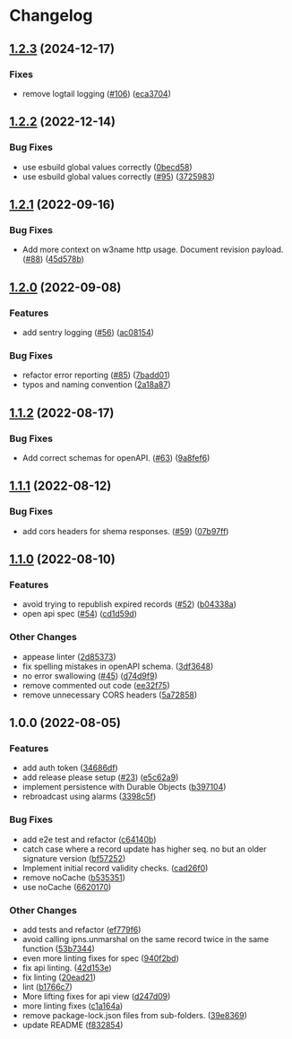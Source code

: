 # Changelog

## [1.2.3](https://github.com/storacha/w3name/compare/api-v1.2.2...api-v1.2.3) (2024-12-17)


### Fixes

* remove logtail logging ([#106](https://github.com/storacha/w3name/issues/106)) ([eca3704](https://github.com/storacha/w3name/commit/eca37042156673fca43757bb96cb006d343ef4b2))

## [1.2.2](https://github.com/web3-storage/w3name/compare/api-v1.2.1...api-v1.2.2) (2022-12-14)


### Bug Fixes

* use esbuild global values correctly ([0becd58](https://github.com/web3-storage/w3name/commit/0becd5804e0efe0f5cdab4935618be009f55be67))
* use esbuild global values correctly ([#95](https://github.com/web3-storage/w3name/issues/95)) ([3725983](https://github.com/web3-storage/w3name/commit/37259833d5b9e9f06495934eaf553a09e7c4bdbc))

## [1.2.1](https://github.com/web3-storage/w3name/compare/api-v1.2.0...api-v1.2.1) (2022-09-16)


### Bug Fixes

* Add more context on w3name http usage. Document revision payload. ([#88](https://github.com/web3-storage/w3name/issues/88)) ([45d578b](https://github.com/web3-storage/w3name/commit/45d578bb8d7e2c577adffa975fce326e144ea118))

## [1.2.0](https://github.com/web3-storage/w3name/compare/api-v1.1.2...api-v1.2.0) (2022-09-08)


### Features

* add sentry logging ([#56](https://github.com/web3-storage/w3name/issues/56)) ([ac08154](https://github.com/web3-storage/w3name/commit/ac08154805bcc19e8ee4de0ec7e8e3e0af8db382))


### Bug Fixes

* refactor error reporting ([#85](https://github.com/web3-storage/w3name/issues/85)) ([7badd01](https://github.com/web3-storage/w3name/commit/7badd01e0d1c24b297abeec3c67429352ffd2b0f))
* typos and naming convention ([2a18a87](https://github.com/web3-storage/w3name/commit/2a18a87db56fe0df1cf9f2cdf97b00a2d9deae61))

## [1.1.2](https://github.com/web3-storage/w3name/compare/api-v1.1.1...api-v1.1.2) (2022-08-17)


### Bug Fixes

* Add correct schemas for openAPI. ([#63](https://github.com/web3-storage/w3name/issues/63)) ([9a8fef6](https://github.com/web3-storage/w3name/commit/9a8fef65aa0876d1e59d63984740aad321748165))

## [1.1.1](https://github.com/web3-storage/w3name/compare/api-v1.1.0...api-v1.1.1) (2022-08-12)


### Bug Fixes

* add cors headers for shema responses. ([#59](https://github.com/web3-storage/w3name/issues/59)) ([07b97ff](https://github.com/web3-storage/w3name/commit/07b97ff1f10db8eb83b2076eb4319f1c48b97715))

## [1.1.0](https://github.com/web3-storage/w3name/compare/api-v1.0.0...api-v1.1.0) (2022-08-10)


### Features

* avoid trying to republish expired records ([#52](https://github.com/web3-storage/w3name/issues/52)) ([b04338a](https://github.com/web3-storage/w3name/commit/b04338a8b7a35ba6c6488a6d7ef632855cba32b4))
* open api spec ([#54](https://github.com/web3-storage/w3name/issues/54)) ([cd1d59d](https://github.com/web3-storage/w3name/commit/cd1d59d7352634632623f2692a05a2b7c0e7599a))


### Other Changes

* appease linter ([2d85373](https://github.com/web3-storage/w3name/commit/2d853731f5d634d2c4a7ce9089fd2632b8b6f7b3))
* fix spelling mistakes in openAPI schema. ([3df3648](https://github.com/web3-storage/w3name/commit/3df36480fbb7a8fb94410dee87ecdcdb0ad35b94))
* no error swallowing ([#45](https://github.com/web3-storage/w3name/issues/45)) ([d74d9f9](https://github.com/web3-storage/w3name/commit/d74d9f9566d2641421db1095fbb969929d14f4ff))
* remove commented out code ([ee32f75](https://github.com/web3-storage/w3name/commit/ee32f75730000e911d5f122223b3770da7810325))
* remove unnecessary CORS headers ([5a72858](https://github.com/web3-storage/w3name/commit/5a728582161d6204ad9b81e0d1d09a33c4f8f1dc))

## 1.0.0 (2022-08-05)


### Features

* add auth token ([34686df](https://github.com/web3-storage/w3name/commit/34686df169a9ca127c664652eee7e985dd39516e))
* add release please setup ([#23](https://github.com/web3-storage/w3name/issues/23)) ([e5c62a9](https://github.com/web3-storage/w3name/commit/e5c62a9732f070aea040a90986b056abd96691ca))
* implement persistence with Durable Objects ([b397104](https://github.com/web3-storage/w3name/commit/b39710408dffd45214cbd4b2b7afb524e8264b67))
* rebroadcast using alarms ([3398c5f](https://github.com/web3-storage/w3name/commit/3398c5ff95bd4748a0ab9fce5c65613a7ab9097c))


### Bug Fixes

* add e2e test and refactor ([c64140b](https://github.com/web3-storage/w3name/commit/c64140b0460fb11ebb49af1353d1ed4fff63f5d3))
* catch case where a record update has higher seq. no but an older signature version ([bf57252](https://github.com/web3-storage/w3name/commit/bf572525985fff1835c8f94c3bd55211bedbdece))
* Implement initial record validity checks. ([cad26f0](https://github.com/web3-storage/w3name/commit/cad26f036a972067837be4d5b2625a3434f27b32))
* remove noCache ([b535351](https://github.com/web3-storage/w3name/commit/b5353514aaf561e7b1d2e0d8ef51f0f29f1664c8))
* use noCache ([6620170](https://github.com/web3-storage/w3name/commit/662017075339794ad9502aa756aae71c827d4655))


### Other Changes

* add tests and refactor ([ef779f6](https://github.com/web3-storage/w3name/commit/ef779f6639e96797fc941f62691af9f88fe082b9))
* avoid calling ipns.unmarshal on the same record twice in the same function ([53b7344](https://github.com/web3-storage/w3name/commit/53b7344082c408297834c3c318f9a381a778ea8f))
* even more linting fixes for spec ([940f2bd](https://github.com/web3-storage/w3name/commit/940f2bd4016a4e0964dd35c891663b958607811f))
* fix api linting. ([42d153e](https://github.com/web3-storage/w3name/commit/42d153ec403a58c8f6cde753b049161aced12c3c))
* fix linting ([20ead21](https://github.com/web3-storage/w3name/commit/20ead217f1815a5e2bb69dcf801d486277337b15))
* lint ([b1766c7](https://github.com/web3-storage/w3name/commit/b1766c77dcdde69909998adcb2cbb78aa2093d46))
* More lifting fixes for api view ([d247d09](https://github.com/web3-storage/w3name/commit/d247d0999ab0656113357a530b6585aaf6756b03))
* more linting fixes ([c1a164a](https://github.com/web3-storage/w3name/commit/c1a164a1b07f0a6dcabd8dc6c026f1147626c856))
* remove package-lock.json files from sub-folders. ([39e8369](https://github.com/web3-storage/w3name/commit/39e83692cf44a0ebcab2626868da3e46b9ceb09a))
* update README ([f832854](https://github.com/web3-storage/w3name/commit/f832854119db694a2dc9ad727180e1f760a2da00))
